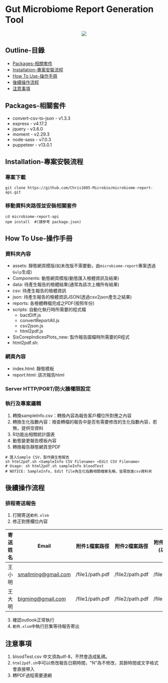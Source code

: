 # Gut Microbiome Report Generation Tool

<p align="center">
  <img src="https://raw.githubusercontent.com/chris1085/microbiome-report-api/main/cover.png"/>
</p>

 ## Outline-目錄
- [Packages-相關套件](#Packages-相關套件)
- [Installation-專案安裝流程](#Installation-專案安裝流程)
- [How To Use-操作手冊](#How-To-Use-操作手冊)
- [後續操作流程](#後續操作流程)
- [注意事項](#注意事項)

## Packages-相關套件
* convert-csv-to-json - v1.3.3
* express - v4.17.2
* jquery - v3.6.0
* moment - v2.29.3
* node-sass - v7.0.3
* puppeteer - v13.0.1

## Installation-專案安裝流程

### 專案下載
```
git clone https://github.com/Chris1085-Microbio/microbiome-report-api.git
```
### 移動資料夾路徑並安裝相關套件
```
cd microbiome-report-api
npm install  #(請參考 package.json)
```

## How To Use-操作手冊
### 資料夾內容
* assets: 靜態網頁模版(如未改版不需要動，由`microbiome-report`專案透過`Gulp`生成)
* Components: 動態網頁模版(動態匯入檢體資訊及結果)
* data: 待產生報告的檢體結果(通常為該次上機所有結果)
* csv: 待產生報告的檢體資訊
* json: 待產生報告的檢體資訊JSON(透過csv2json產生之結果)
* reports: 各檢體轉檔完成之PDF(按照年份)
* scripts: 自動化執行時所需要的程式檔
  * bactDiff.js
  * convertReportAll.js
  * csv2json.js
  * html2pdf.js
* SixCorepIndicesPlots_new: 製作報告圖檔時所需要的R程式
* html2pdf.sh: 

### 網頁內容
* index.html: 靜態模板
* report.html: 該次報告html

### Server HTTP/PORT/防火牆權限設定

### 執行及專案邏輯
1. 轉換sampleInfo.csv：轉換內容為報告客戶欄位所對應之內容
2. 轉換生化指數內容：檢查轉檔的報告中是否有需要修改的生化指數內容，若無，提供空資料
3. R功能出相關統計圖表
4. 動態變更報告模板內容
5. 轉換報告靜態網頁至PDF

```
# 匯入Sample CSV，製作腸生態報告
sh html2pdf.sh <SampleInfo CSV Filename> <Edit CSV Filename> 
# Usage: sh html2pdf.sh sampleInfo bloodTest
# NOTICE: SampleInfo, Edit file為生化指數相關檔案名稱，皆需放進csv資料夾
```

## 後續操作流程
### 排程寄送報告
1. 打開寄送``範例.xlsm``
2. 修正對應欄位內容

|  寄送姓名  |  Email  |  附件1檔案路徑  |  附件2檔案路徑  |  附件3檔案路徑(以此類推)  |
|  ----  |  ----  |  ----  |  ----  |  ----  |
| 王小明  | smallming@gmail.com | /file1/path.pdf | /file2/path.pdf | /file3/path.pdf
| 王大明  | bigming@gmail.com | /file1/path.pdf | /file2/path.pdf | /file3/path.pdf
3. 確認outlook正常執行
4. ``範例.xlsm``中執行巨集等待報告寄出

## 注意事項
1. bloodTest.csv 中文須為utf-8，不然會造成亂碼。
2. ``html2pdf.sh``中可以修改報告日期時間，"N"為不修改，其餘時間或文字格式會直接帶入
3. 轉PDF過程需要連網
